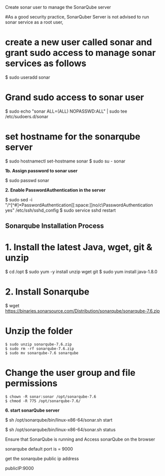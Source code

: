 Create sonar user to manage the SonarQube server

#As a good security practice, SonarQuber Server is not advised to run sonar service as a root user, 

# create a new user called sonar and grant sudo access to manage sonar services as follows

$ sudo useradd sonar

# Grand sudo access to sonar user

$ sudo echo "sonar ALL=(ALL) NOPASSWD:ALL" | sudo tee /etc/sudoers.d/sonar

# set hostname for the sonarqube server

$ sudo hostnamectl set-hostname sonar 
$ sudo su - sonar

**1b. Assign password to sonar user**

$ sudo passwd sonar

**2. Enable PasswordAuthentication in the server**

$ sudo sed -i "/^[^#]*PasswordAuthentication[[:space:]]no/c\PasswordAuthentication yes" /etc/ssh/sshd_config
$ sudo service sshd restart

## Sonarqube Installation Process

# 1. Install the latest Java, wget, git & unzip

 $ cd /opt
 $ sudo yum -y install unzip wget git
    $ sudo yum install java-1.8.0
    
# 2. Install Sonarqube
   $ wget https://binaries.sonarsource.com/Distribution/sonarqube/sonarqube-7.6.zip
   
# Unzip the folder
    $ sudo unzip sonarqube-7.6.zip
    $ sudo rm -rf sonarqube-7.6.zip
    $ sudo mv sonarqube-7.6 sonarqube

#  Change the user group and file permissions
    $ chown -R sonar:sonar /opt/sonarqube-7.6
    $ chmod -R 775 /opt/sonarqube-7.6/
    
**6. start sonarQube server**

$ sh /opt/sonarqube/bin/linux-x86-64/sonar.sh start 

$ sh /opt/sonarqube/bin/linux-x86-64/sonar.sh status

Ensure that SonarQube is running and Access sonarQube on the browser
   
sonarqube default port is = 9000

get the sonarqube public ip address

publicIP:9000




